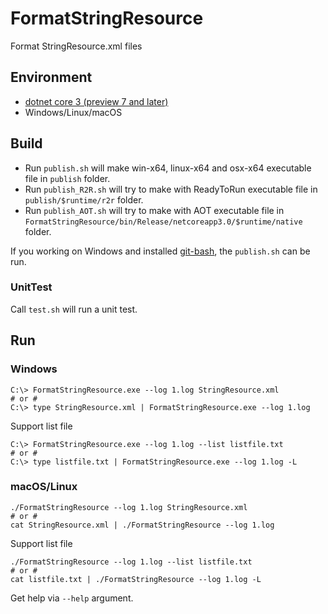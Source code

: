 # FormatStringResource

Format StringResource.xml files

## Environment

- [dotnet core 3 (preview 7 and later)](https://dotnet.microsoft.com/download/dotnet-core/3.0)
- Windows/Linux/macOS

## Build

- Run `publish.sh` will make win-x64, linux-x64 and osx-x64 executable file in
`publish` folder.
- Run `publish_R2R.sh` will try to make with ReadyToRun executable file in
`publish/$runtime/r2r` folder.
- Run `publish_AOT.sh` will try to make with AOT executable file in
`FormatStringResource/bin/Release/netcoreapp3.0/$runtime/native` folder.

If you working on Windows and installed [git-bash](https://git-scm.com/download/win), the `publish.sh` can be run.

### UnitTest

Call `test.sh` will run a unit test.

## Run

### Windows

```text
C:\> FormatStringResource.exe --log 1.log StringResource.xml
# or #
C:\> type StringResource.xml | FormatStringResource.exe --log 1.log
```

Support list file

```text
C:\> FormatStringResource.exe --log 1.log --list listfile.txt
# or #
C:\> type listfile.txt | FormatStringResource.exe --log 1.log -L
```

### macOS/Linux

```text
./FormatStringResource --log 1.log StringResource.xml
# or #
cat StringResource.xml | ./FormatStringResource --log 1.log
```

Support list file

```text
./FormatStringResource --log 1.log --list listfile.txt
# or #
cat listfile.txt | ./FormatStringResource --log 1.log -L
```

Get help via `--help` argument.
